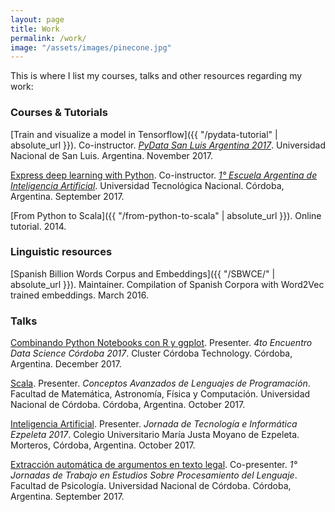```yaml
---
layout: page
title: Work
permalink: /work/
image: "/assets/images/pinecone.jpg"
---
```


This is where I list my courses, talks and other resources regarding my work:

### Courses & Tutorials
<a name="#courses"></a>

[Train and visualize a model in Tensorflow]({{ "/pydata-tutorial" |
absolute_url }}). Co-instructor. [_PyData San Luis Argentina
2017_](https://pydata.org/sanluis2017/). Universidad Nacional de San Luis.
Argentina. November 2017.

[Express deep learning with
Python](https://github.com/PLN-FaMAF/DeepLearningEAIA). Co-instructor.
[_1&deg; Escuela Argentina de Inteligencia
Artificial_](https://sites.google.com/view/eaia2017/). Universidad Tecnológica
Nacional. Córdoba, Argentina. September 2017.

[From Python to Scala]({{ "/from-python-to-scala" | absolute_url }}). Online
tutorial. 2014.

### Linguistic resources
<a name="#resources"></a>

[Spanish Billion Words Corpus and Embeddings]({{ "/SBWCE/" | absolute_url }}).
Maintainer. Compilation of Spanish Corpora with Word2Vec trained embeddings.
March 2016.

### Talks
<a name="#talks"></a>

[Combinando Python Notebooks con R y
ggplot](https://github.com/crscardellino/MeetupDSCba2017).  Presenter. _4to
Encuentro Data Science Córdoba 2017_.  Cluster Córdoba Technology. Córdoba,
Argentina. December 2017.

[Scala](https://docs.google.com/presentation/d/1ouNU1SjRn0sZq3NfBQJa7dPLtgsNCb7lVu5SK3RHTFo/edit?usp=sharing).
Presenter. _Conceptos Avanzados de Lenguajes de Programación_. Facultad de
Matemática, Astronomía, Física y Computación.  Universidad Nacional de Córdoba.
Córdoba, Argentina. October 2017.

[Inteligencia
Artificial](https://docs.google.com/presentation/d/1wJoSg3DvVgWGPGi15QjTKCO8TZlw93rPr0X7hH9OeDw/edit?usp=sharing).
Presenter. _Jornada de Tecnología e Informática Ezpeleta 2017_. Colegio
Universitario María Justa Moyano de Ezpeleta. Morteros, Córdoba, Argentina.
October 2017.

[Extracción automática de argumentos en texto
legal](https://docs.google.com/presentation/d/1k2m4ZhgYlPLN7WbJenN40uzmm-a1UWBdVy_m6VRdz5o/edit?usp=sharing).
Co-presenter. _1&deg; Jornadas de Trabajo en Estudios Sobre Procesamiento del
Lenguaje_. Facultad de Psicología. Universidad Nacional de Córdoba. Córdoba,
Argentina. September 2017.
